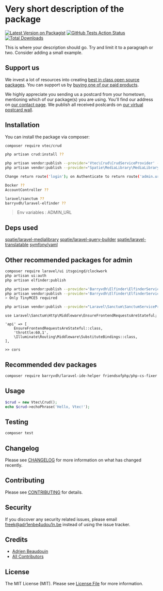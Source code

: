 # Very short description of the package

[![Latest Version on Packagist](https://img.shields.io/packagist/v/adr1enbe4udou1n/vtec-crud.svg?style=flat-square)](https://packagist.org/packages/adr1enbe4udou1n/:package_name)
[![GitHub Tests Action Status](https://img.shields.io/github/workflow/status/adr1enbe4udou1n/vtec-crud/run-tests?label=tests)](https://github.com/adr1enbe4udou1n/:package_name/actions?query=workflow%3Arun-tests+branch%3Amaster)
[![Total Downloads](https://img.shields.io/packagist/dt/adr1enbe4udou1n/vtec-crud.svg?style=flat-square)](https://packagist.org/packages/adr1enbe4udou1n/:package_name)


This is where your description should go. Try and limit it to a paragraph or two. Consider adding a small example.

## Support us

We invest a lot of resources into creating [best in class open source packages](https://adr1enbe4udou1n.be/open-source). You can support us by [buying one of our paid products](https://adr1enbe4udou1n.be/open-source/support-us). 

We highly appreciate you sending us a postcard from your hometown, mentioning which of our package(s) you are using. You'll find our address on [our contact page](https://adr1enbe4udou1n.be/about-us). We publish all received postcards on [our virtual postcard wall](https://adr1enbe4udou1n.be/open-source/postcards).

## Installation

You can install the package via composer:

```bash
composer require vtec/crud

php artisan crud:install ??

php artisan vendor:publish --provider='Vtec\Crud\CrudServiceProvider' --tag=config
php artisan vendor:publish --provider="Spatie\MediaLibrary\MediaLibraryServiceProvider" --tag=migrations

Change return route('login'); on Authenticate to return route('admin.url');

Docker ??
AccountController ??

laravel/sanctum ??
barryvdh/laravel-elfinder ??
```

> Env variables : ADMIN_URL

## Deps used

[spatie/laravel-medialibrary](https://github.com/spatie/laravel-medialibrary)
[spatie/laravel-query-builder](https://github.com/spatie/laravel-query-builder)
[spatie/laravel-translatable](https://github.com/dimsav/laravel-translatable)
[symfony/yaml](https://github.com/symfony/Yaml/)

## Other recommended packages for admin

```bash
composer require laravel/ui itsgoingd/clockwork
php artisan ui:auth
php artisan elfinder:publish

php artisan vendor:publish --provider='Barryvdh\Elfinder\ElfinderServiceProvider' --tag=config
php artisan vendor:publish --provider='Barryvdh\Elfinder\ElfinderServiceProvider' --tag=views
> Only TinyMCE5 required

php artisan vendor:publish --provider="Laravel\Sanctum\SanctumServiceProvider" --tag=config
```

```
use Laravel\Sanctum\Http\Middleware\EnsureFrontendRequestsAreStateful;

'api' => [
    EnsureFrontendRequestsAreStateful::class,
    'throttle:60,1',
    \Illuminate\Routing\Middleware\SubstituteBindings::class,
],

>> cors
```

## Recommended dev packages

```bash
composer require barryvdh/laravel-ide-helper friendsofphp/php-cs-fixer laracasts/generators --dev
```

## Usage

``` php
$crud = new Vtec\Crud();
echo $crud->echoPhrase('Hello, Vtec!');
```

## Testing

``` bash
composer test
```

## Changelog

Please see [CHANGELOG](CHANGELOG.md) for more information on what has changed recently.

## Contributing

Please see [CONTRIBUTING](CONTRIBUTING.md) for details.

## Security

If you discover any security related issues, please email freek@adr1enbe4udou1n.be instead of using the issue tracker.

## Credits

- [Adrien Beaudouin](https://github.com/adr1enbe4udou1n)
- [All Contributors](../../contributors)

## License

The MIT License (MIT). Please see [License File](LICENSE.md) for more information.
